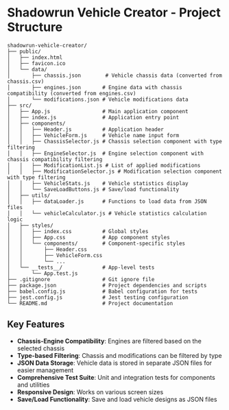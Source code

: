 # Shadowrun Vehicle Creator - Project Structure

```
shadowrun-vehicle-creator/
├── public/
│   ├── index.html
│   ├── favicon.ico
│   └── data/
│       ├── chassis.json        # Vehicle chassis data (converted from chassis.csv)
│       ├── engines.json       # Engine data with chassis compatibility (converted from engines.csv)
│       └── modifications.json # Vehicle modifications data
├── src/
│   ├── App.js                 # Main application component
│   ├── index.js               # Application entry point
│   ├── components/
│   │   ├── Header.js          # Application header
│   │   ├── VehicleForm.js     # Vehicle name input form
│   │   ├── ChassisSelector.js # Chassis selection component with type filtering
│   │   ├── EngineSelector.js  # Engine selection component with chassis compatibility filtering
│   │   ├── ModificationList.js # List of applied modifications
│   │   ├── ModificationSelector.js # Modification selection component with type filtering
│   │   ├── VehicleStats.js    # Vehicle statistics display
│   │   └── SaveLoadButtons.js # Save/load functionality
│   ├── utils/
│   │   ├── dataLoader.js      # Functions to load data from JSON files
│   │   └── vehicleCalculator.js # Vehicle statistics calculation logic
│   ├── styles/
│   │   ├── index.css          # Global styles
│   │   ├── App.css            # App component styles
│   │   └── components/        # Component-specific styles
│   │       ├── Header.css
│   │       ├── VehicleForm.css
│   │       └── ...
│   └── __tests__/             # App-level tests
│       └── App.test.js
├── .gitignore                 # Git ignore file
├── package.json               # Project dependencies and scripts
├── babel.config.js            # Babel configuration for tests
├── jest.config.js             # Jest testing configuration
└── README.md                  # Project documentation
```

## Key Features

- **Chassis-Engine Compatibility**: Engines are filtered based on the selected chassis
- **Type-based Filtering**: Chassis and modifications can be filtered by type
- **JSON Data Storage**: Vehicle data is stored in separate JSON files for easier management
- **Comprehensive Test Suite**: Unit and integration tests for components and utilities
- **Responsive Design**: Works on various screen sizes
- **Save/Load Functionality**: Save and load vehicle designs as JSON files